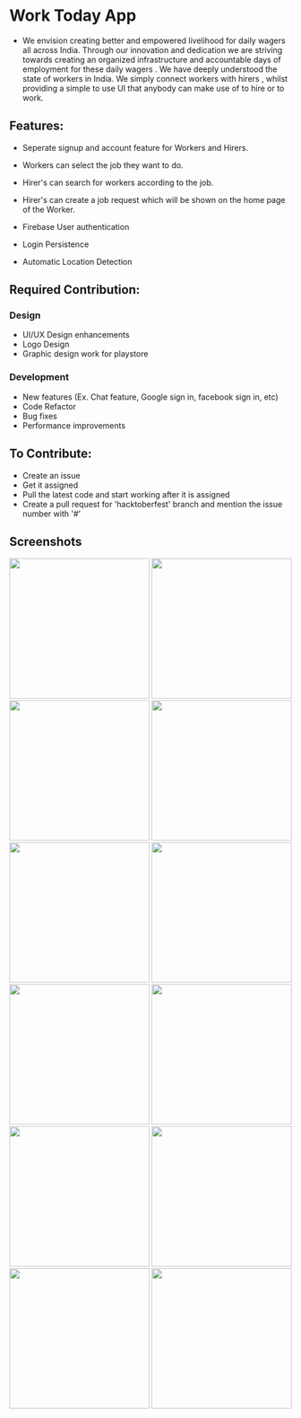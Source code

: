 # Work Today App

- We envision creating better and empowered livelihood for  daily wagers all across India. Through our innovation and dedication we are striving towards creating an organized infrastructure and accountable days of employment for these daily wagers . We have deeply understood the state of workers in India. We simply connect workers with hirers , whilst providing a simple to use UI that anybody can make use of to hire or to work.


## Features:

- Seperate signup and account feature for Workers and Hirers.
- Workers can select the job they want to do.
- Hirer's can search for workers according to the job.
- Hirer's can create a job request which will be shown on the home page of the Worker.

- Firebase User authentication
- Login Persistence
- Automatic Location Detection


## Required Contribution:

### Design
- UI/UX Design enhancements
- Logo Design
- Graphic design work for playstore

### Development
- New features (Ex. Chat feature, Google sign in, facebook sign in, etc)
- Code Refactor
- Bug fixes
- Performance improvements


## To Contribute:

- Create an issue
- Get it assigned
- Pull the latest code and start working after it is assigned
- Create a pull request for 'hacktoberfest' branch and mention the issue number with '#'

## Screenshots

<p align="center">
<img src="https://i.ibb.co/gFnTPnK/1.png" width="250">
<img src="https://i.ibb.co/M9K3k8L/2.png" width="250">
<img src="https://i.ibb.co/7jZP65h/31.png" width="250">
<img src="https://i.ibb.co/JmDF79W/4.png" width="250">
<img src="https://i.ibb.co/Kj1q106/5.png" width="250">
<img src="https://i.ibb.co/2yGbCkJ/6.png" width="250">
<img src="https://i.ibb.co/pfHghHd/7.png" width="250">
<img src="https://i.ibb.co/PGKcRtN/8.png" width="250">
<img src="https://i.ibb.co/WVLRQrv/9.png" width="250">
<img src="https://i.ibb.co/qMfgVVG/10.png" width="250">
<img src="https://i.ibb.co/Gtk4Dt7/11.png" width="250">
<img src="https://i.ibb.co/BNrPTvV/12.png" width="250">
  </p>
